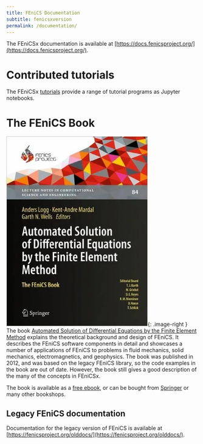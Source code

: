 ```yaml
---
title: FEniCS Documentation
subtitle: fenicsxversion
permalink: /documentation/
---
```


The FEniCSx documentation is available at
[https://docs.fenicsproject.org/](https://docs.fenicsproject.org/).


# Contributed tutorials

The FEniCSx [tutorials](https://jorgensd.github.io/dolfinx-tutorial/)
provide a range of tutorial programs as Jupyter notebooks.


# The FEniCS Book

![The FEniCS Book](/assets/img/docs/book.png){: .image-right } The book
[Automated Solution of Differential Equations by the Finite Element
Method](book.md) explains the theoretical background and design of
FEniCS. It describes the FEniCS software components in detail and
showcases a number of applications of FEniCS to problems in fluid
mechanics, solid mechanics, electromagnetics, and geophysics. The book
was published in 2012, and was based on the legacy FEniCS library, so
the code examples in the book are out of date. However, the book still
gives a good description of the many of the concepts in FEniCSx.

The book is available as a [free
ebook](http://launchpad.net/fenics-book/trunk/final/+download/fenics-book-2011-10-27-final.pdf),
or can be bought from
[Springer](http://www.springer.com/mathematics/computational+science+%26+engineering/book/978-3-642-23098-1)
or many other bookshops.


## Legacy FEniCS documentation

Documentation for the legacy version of FEniCS is available at
[https://fenicsproject.org/olddocs/](https://fenicsproject.org/olddocs/).
